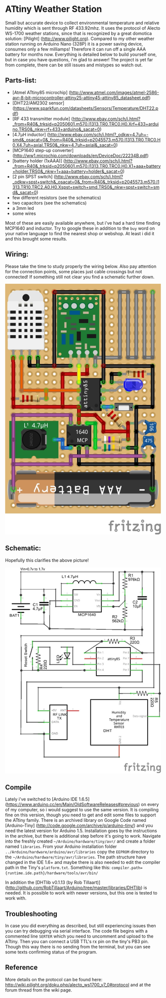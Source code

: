 # ATtiny Weather Station
Small but accurate device to collect environmental temperature and relative humidity which is sent through RF 433.92mhz. It uses the protocol of Alecto WS-1700 weather stations, since that is recognized by a great domotica solution: [Pilight] (http://www.pilight.org).
Compared to my other weather station running on Arduino Nano (328P) it is a power saving device, consumes only a few milliamps!
Therefore it can run off a single AAA battery for months now. Everything is detailed below to build yourself one, but in case you have questions, i'm glad to answer! The project is yet far from complete, there can be still issues and mistypes so watch out.

## Parts-list:
 - [Atmel ATtiny85 microchip] (http://www.atmel.com/images/atmel-2586-avr-8-bit-microcontroller-attiny25-attiny45-attiny85_datasheet.pdf)
 - [DHT22/AM2302 sensor] (https://www.sparkfun.com/datasheets/Sensors/Temperature/DHT22.pdf)
 - [RF 433 transmitter module] (http://www.ebay.com/sch/i.html?_from=R40&_trksid=p2050601.m570.l1313.TR0.TRC0.H0.Xrf+433+arduino.TRS0&_nkw=rf+433+arduino&_sacat=0)
 - [4.7µH inductor] (http://www.ebay.com/sch/i.html?_odkw=4.7uh+-smd&_osacat=0&_from=R40&_trksid=p2045573.m570.l1313.TR0.TRC0.H0.X4.7uh+axial.TRS0&_nkw=4.7uh+axial&_sacat=0)
 - [MCP1640 step-up converter] (http://ww1.microchip.com/downloads/en/DeviceDoc/22234B.pdf)
 - [battery holder (1xAAA)] (http://www.ebay.com/sch/i.html?_from=R40&_trksid=p2050601.m570.l1313.TR0.TRC0.H0.X1+aaa+battery+holder.TRS0&_nkw=1+aaa+battery+holder&_sacat=0)
 - [2 pin SPST switch] (http://www.ebay.com/sch/i.html?_odkw=spst+switch&_osacat=0&_from=R40&_trksid=p2045573.m570.l1313.TR10.TRC2.A0.H0.Xspst+switch+smd.TRS0&_nkw=spst+switch+smd&_sacat=0)
 - few different resistors (see the schematics)
 - two capacitors (see the schematics)
 - a 3mm led
 - some wires

Most of these are easily available anywhere, but i've had a hard time finding MCP1640 and inductor. Try to google these in addition to the `buy` word on your native language to find the nearest shop or webshop. At least i did it and this brought some results.

## Wiring:
Please take the time to study properly the wiring below. Also pay attention for the connection points, some places just cable crossings but not connected! If something still not clear you find a schematic further down.

![ATtiny Weather Station](/wiring.jpg?raw=true "Wiring")

## Schematic:
Hopefully this clarifies the above picture!

![ATtiny Weather Station](/schematics.jpg?raw=true "Schematics")

## Compile
Lately i've switched to [Arduino IDE 1.6.5] (https://www.arduino.cc/en/Main/OldSoftwareReleases#previous) on every of my computer, so i would suggest to use the same version. It is compiling fine on this version, though you need to get and edit some files to support the ATtiny family.
There is an archived library on Google Code named [Arduino-Tiny] (http://code.google.com/archive/p/arduino-tiny/) and you need the latest version for Arduino 1.5.
Installation goes by the instructions in the archive, but there is additional step before it's going to work. Navigate into the freshly created `~/Arduino/hardware/tiny/avr/` and create a folder named `libraries`. From your Arduino installation folder `../Arduino/hardware/arduino/avr/libraries` copy the `EEPROM` directory to the `~/Arduino/hardware/tiny/avr/libraries`.
The path structure have changed in the IDE 1.6+ and maybe there is also needed to edit the compiler path in the Tiny's `platform.txt`.
Something like this: `compiler.path={runtime.ide.path}/hardware/tools/avr/bin/`

In addition the [DHTlib v0.1.13 (by Rob Tillaart)] (http://github.com/RobTillaart/Arduino/tree/master/libraries/DHTlib) is needed. It is possible to work with newer versions, but this one is tested to work with.

## Troubleshooting
In case you did everything as described, but still experiencing issues then you can try debugging via serial interface.
The code file begins with a commented line `SERTER` which you need to uncomment and upload to the ATtiny. Then you can connect a USB TTL's rx pin on the tiny's PB3 pin. Though this way there is no sending from the terminal, but you can see some texts confirming status of the program.

## Reference
More details on the protocol can be found here:
http://wiki.pilight.org/doku.php/alecto_ws1700_v7_0#protocol
and at the forum thread from the wiki page.
